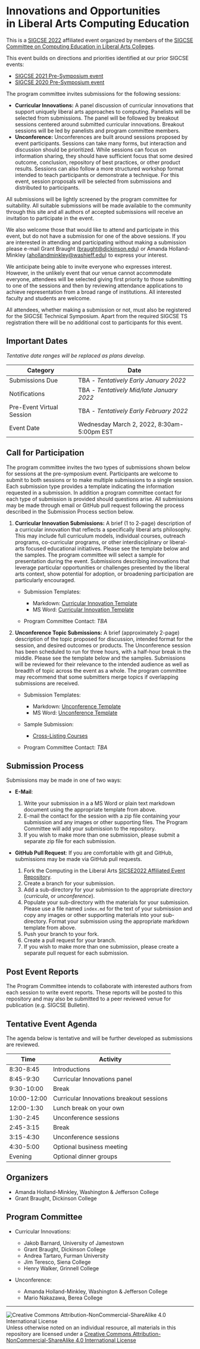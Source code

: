 # Innovations and Opportunities<br>in Liberal Arts Computing Education

This is a [SIGCSE 2022](https://sigcse2022.sigcse.org) affiliated event organized by members of the [SIGCSE Committee on Computing Education in Liberal Arts Colleges](https://computing-in-the-liberal-arts.github.io/computing-in-the-liberal-arts/).

This event builds on directions and priorities identified at our prior SIGCSE events:
- [SIGCSE 2021 Pre-Symposium event](https://computing-in-the-liberal-arts.github.io/SIGCSE2021-PreSymposium-Event/)
- [SIGCSE 2020 Pre-Symposium event](https://computing-in-the-liberal-arts.github.io/SIGCSE2020-PreSymposium-Event/)

The program committee invites submissions for the following sessions:
* __Curricular Innovations:__ A panel discussion of curricular innovations that support uniquely liberal arts approaches to computing. Panelists will be selected from submissions. The panel will be followed by breakout sessions centered around submitted curricular innovations. Breakout sessions will be led by panelists and program committee members.
* __Unconference:__ Unconferences are built around sessions proposed by event participants. Sessions can take many forms, but interaction and discussion should be prioritized. While sessions can focus on information sharing, they should have sufficient focus that some desired outcome, conclusion, repository of best practices, or other product results. Sessions can also follow a more structured workshop format intended to teach participants or demonstrate a technique. For this event, session proposals will be selected from submissions and distributed to participants.

All submissions will be lightly screened by the program committee for suitability. All suitable submissions will be made available to the community through this site and all authors of accepted submissions will receive an invitation to participate in the event.

We also welcome those that would like to attend and participate in this event, but do not have a submission for one of the above sessions.  If you are interested in attending and participating without making a submission please e-mail Grant Braught (<braught@dickinson.edu>) or Amanda Holland-Minkley (<ahollandminkley@washjeff.edu>) to express your interest.

We anticipate being able to invite everyone who expresses interest. However, in the unlikely event that our venue cannot accommodate everyone, attendees will be selected giving first priority to those submitting to one of the sessions and then by reviewing attendance applications to achieve representation from a broad range of institutions. All interested faculty and students are welcome.

All attendees, whether making a submission or not, must also be registered for the SIGCSE Technical Symposium. Apart from the required SIGCSE TS registration there will be no additional cost to participants for this event.

## Important Dates

_Tentative date ranges will be replaced as plans develop._

| Category                  | Date
|---------------------------|-----------------------
| Submissions Due           | TBA - _Tentatively Early January 2022_
| Notifications             | TBA - _Tentatively Mid/late January 2022_
| Pre-Event Virtual Session | TBA - _Tentatively Early February 2022_
| Event Date                | Wednesday March 2, 2022, 8:30am-5:00pm EST

## Call for Participation

The program committee invites the two types of submissions shown below for sessions at the pre-symposium event. Participants are welcome to submit to both sessions or to make multiple submissions to a single session.  Each  submission type provides a template indicating the information requested in a submission. In addition a program committee contact for each type of submission is provided should questions arise. All submissions may be made through email or GitHub pull request following the process described in the Submission Process section below.

1. __Curricular Innovation Submissions:​__ A brief (1 to 2-page) description of a curricular innovation that reflects a specifically liberal arts philosophy. This may include full curriculum models, individual courses, outreach programs, co-curricular programs, or other interdisciplinary or liberal-arts focused educational initiatives. Please see the template below and the samples. The program committee will select a sample for presentation during the event. Submissions describing innovations that leverage particular opportunities or challenges presented by the liberal arts context, show potential for adoption, or broadening participation are particularly encouraged.

   * Submission Templates:
     * Markdown: [Curricular Innovation Template](curricula/CurricularInnovationTemplate.md)
     * MS Word: [Curricular Innovation Template](curricula/CurricularInnovationTemplate.docx)

   * Program Committee Contact: _TBA_

1. __Unconference Topic Submissions:__ A brief (approximately 2-page) description of the topic proposed for discussion, intended format for the session, and desired outcomes or products. The Unconference session has been scheduled to run for three hours, with a half-hour break in the middle. Please see the template below and the samples. Submissions will be reviewed for their relevance to the intended audience as well as breadth of topic across the event as a whole. The program committee may recommend that some submitters merge topics if overlapping submissions are received.

   * Submission Templates:
     * Markdown: [Unconference Template](unconference/UnconferenceTemplate.md)
     * MS Word: [Unconference Template](unconference/UnconferenceTemplate.docx)

   * Sample Submission:
     * [Cross-Listing Courses](unconference/CrossListing/index.md)

   * Program Committee Contact: _TBA_

## Submission Process

Submissions may be made in one of two ways:

- __E-Mail__:
  1. Write your submission in a a MS Word or plain text markdown document using the appropriate template from above.
  1. E-mail the contact for the session with a zip file containing your submission and any images or other supporting files.  The Program Committee will add your submission to the repository.
  1. If you wish to make more than one submission, please submit a separate zip file for each submission.

- __GitHub Pull Request__: If you are comfortable with git and GitHub, submissions may be made via GitHub pull requests.
    1. Fork the Computing in the Liberal Arts [SICSE2022 Affiliated Event Repository](https://github.com/computing-in-the-liberal-arts/SIGCSE2022-Affiliated-Event).
    1. Create a branch for your submission.
    1. Add a sub-directory for your submission to the appropriate directory (_curricula_, or _unconference_).
    1. Populate your sub-directory with the materials for your submission.  Please use a file named `index.md` for the text of your submission and copy any images or other supporting materials into your sub-directory. Format your submission using the appropriate markdown template from above.
    1. Push your branch to your fork.
    1. Create a pull request for your branch.
    1. If you wish to make more than one submission, please create a separate pull request for each submission.

## Post Event Reports

The Program Committee intends to collaborate with interested authors from each session to write event reports. These reports will be posted to this repository and may also be submitted to a peer reviewed venue for publication (e.g. SIGCSE Bulletin).

## Tentative Event Agenda

The agenda below is tentative and will be further developed as submissions are reviewed.

| Time        | Activity
|-------------|----------
| 8:30-8:45   | Introductions
| 8:45-9:30   | Curricular Innovations panel
| 9:30-10:00  | Break
| 10:00-12:00 | Curricular Innovations breakout sessions
| 12:00-1:30  | Lunch break on your own
| 1:30-2:45   | Unconference sessions
| 2:45-3:15   | Break
| 3:15-4:30   | Unconference sessions
| 4:30-5:00   | Optional business meeting
| Evening     | Optional dinner groups

## Organizers

- Amanda Holland-Minkley, Washington & Jefferson College
- Grant Braught, Dickinson College

## Program Committee

- Curricular Innovations:
  - Jakob Barnard, University of Jamestown
  - Grant Braught, Dickinson College
  - Andrea Tartaro, Furman University
  - Jim Teresco, Siena College
  - Henry Walker, Grinnell College

- Unconference:
  - Amanda Holland-Minkley, Washington & Jefferson College
  - Mario Nakazawa, Berea College

___
![Creative Commons Attribution-NonCommercial-ShareAlike 4.0 International License](https://i.creativecommons.org/l/by-nc-sa/4.0/88x31.png "Creative Commons Attribution-NonCommercial-ShareAlike 4.0 International License") Unless otherwise noted on an individual resource, all materials in this repository are licensed under a [Creative Commons Attribution-NonCommercial-ShareAlike 4.0 International License](http://creativecommons.org/licenses/by-nc-sa/4.0/)
